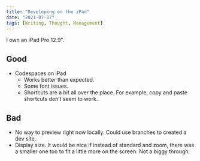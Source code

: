 ```yaml
---
title: "Developing on the iPad"
date: "2021-07-17"
tags: [Writing, Thought, Management]
---
```


I own an iPad Pro 12.9". 

## Good

- Codespaces on iPad
  - Works better than expected.
  - Some font issues.
  - Shortcuts are a bit all over the place. For example, copy and paste shortcuts don’t seem to work.

## Bad

- No way to preview right now locally. Could use branches to created a dev site.
- Display size. It would be nice if instead of standard and zoom, there was a smaller one too to fit a little more on the screen. Not a biggy through.
